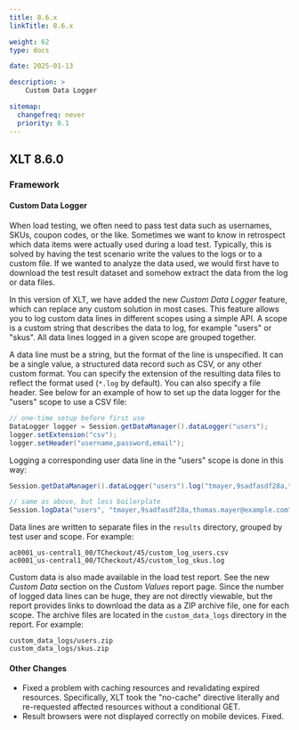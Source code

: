```yaml
---
title: 8.6.x
linkTitle: 8.6.x

weight: 62
type: docs

date: 2025-01-13

description: >
    Custom Data Logger

sitemap:
  changefreq: never
  priority: 0.1
---
```


## XLT 8.6.0

### Framework

#### Custom Data Logger

When load testing, we often need to pass test data such as usernames, SKUs, coupon codes, or the like. Sometimes we want to know in retrospect which data items were actually used during a load test. Typically, this is solved by having the test scenario write the values to the logs or to a custom file. If we wanted to analyze the data used, we would first have to download the test result dataset and somehow extract the data from the log or data files.

In this version of XLT, we have added the new *Custom Data Logger* feature, which can replace any custom solution in most cases. This feature allows you to log custom data lines in different scopes using a simple API. A scope is a custom string that describes the data to log, for example "users" or "skus". All data lines logged in a given scope are grouped together.

A data line must be a string, but the format of the line is unspecified. It can be a single value, a structured data record such as CSV, or any other custom format. You can specify the extension of the resulting data files to reflect the format used (`*.log` by default). You can also specify a file header. See below for an example of how to set up the data logger for the "users" scope to use a CSV file:

```java
// one-time setup before first use
DataLogger logger = Session.getDataManager().dataLogger("users");
logger.setExtension("csv");
logger.setHeader("username,password,email");
```

Logging a corresponding user data line in the "users" scope is done in this way:

```java
Session.getDataManager().dataLogger("users").log("tmayer,9sadfasdf28a,thomas.mayer@example.com");

// same as above, but less boilerplate
Session.logData("users", "tmayer,9sadfasdf28a,thomas.mayer@example.com");
```

Data lines are written to separate files in the `results` directory, grouped by test user and scope. For example:

```
ac0001_us-central1_00/TCheckout/45/custom_log_users.csv
ac0001_us-central1_00/TCheckout/45/custom_log_skus.log
```

Custom data is also made available in the load test report. See the new *Custom Data* section on the *Custom Values* report page. Since the number of logged data lines can be huge, they are not directly viewable, but the report provides links to download the data as a ZIP archive file, one for each scope. The archive files are located in the `custom_data_logs` directory in the report. For example:

```
custom_data_logs/users.zip
custom_data_logs/skus.zip
```

#### Other Changes

* Fixed a problem with caching resources and revalidating expired resources. Specifically, XLT took the "no-cache" directive literally and re-requested affected resources without a conditional GET.
* Result browsers were not displayed correctly on mobile devices. Fixed. 

